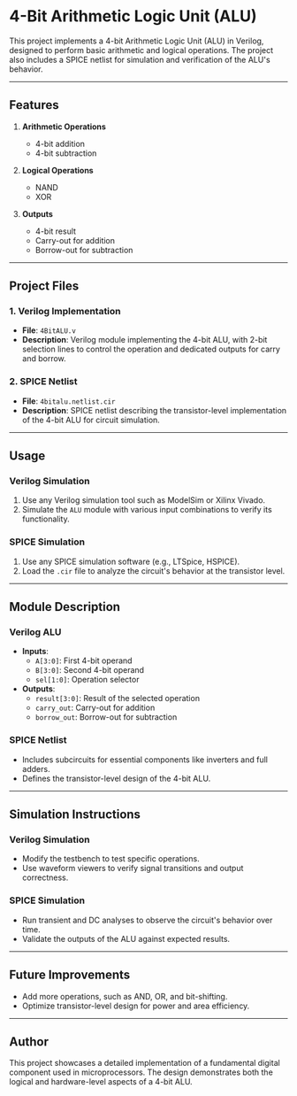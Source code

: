 
# 4-Bit Arithmetic Logic Unit (ALU)

This project implements a 4-bit Arithmetic Logic Unit (ALU) in Verilog, designed to perform basic arithmetic and logical operations. The project also includes a SPICE netlist for simulation and verification of the ALU's behavior.

---

## **Features**

1. **Arithmetic Operations**
   - 4-bit addition
   - 4-bit subtraction

2. **Logical Operations**
   - NAND
   - XOR

3. **Outputs**
   - 4-bit result
   - Carry-out for addition
   - Borrow-out for subtraction

---

## **Project Files**

### **1. Verilog Implementation**
- **File**: `4BitALU.v`
- **Description**: Verilog module implementing the 4-bit ALU, with 2-bit selection lines to control the operation and dedicated outputs for carry and borrow.

### **2. SPICE Netlist**
- **File**: `4bitalu.netlist.cir`
- **Description**: SPICE netlist describing the transistor-level implementation of the 4-bit ALU for circuit simulation.

---

## **Usage**

### **Verilog Simulation**
1. Use any Verilog simulation tool such as ModelSim or Xilinx Vivado.
2. Simulate the `ALU` module with various input combinations to verify its functionality.

### **SPICE Simulation**
1. Use any SPICE simulation software (e.g., LTSpice, HSPICE).
2. Load the `.cir` file to analyze the circuit's behavior at the transistor level.

---

## **Module Description**

### **Verilog ALU**
- **Inputs**:
  - `A[3:0]`: First 4-bit operand
  - `B[3:0]`: Second 4-bit operand
  - `sel[1:0]`: Operation selector
- **Outputs**:
  - `result[3:0]`: Result of the selected operation
  - `carry_out`: Carry-out for addition
  - `borrow_out`: Borrow-out for subtraction

### **SPICE Netlist**
- Includes subcircuits for essential components like inverters and full adders.
- Defines the transistor-level design of the 4-bit ALU.

---

## **Simulation Instructions**

### **Verilog Simulation**
- Modify the testbench to test specific operations.
- Use waveform viewers to verify signal transitions and output correctness.

### **SPICE Simulation**
- Run transient and DC analyses to observe the circuit's behavior over time.
- Validate the outputs of the ALU against expected results.

---

## **Future Improvements**
- Add more operations, such as AND, OR, and bit-shifting.
- Optimize transistor-level design for power and area efficiency.

---

## **Author**
This project showcases a detailed implementation of a fundamental digital component used in microprocessors. The design demonstrates both the logical and hardware-level aspects of a 4-bit ALU.
